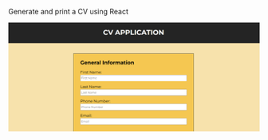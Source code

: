 Generate and print a CV using React

<img src="final.png" alt="cv application" width="550" heigth="550"/>